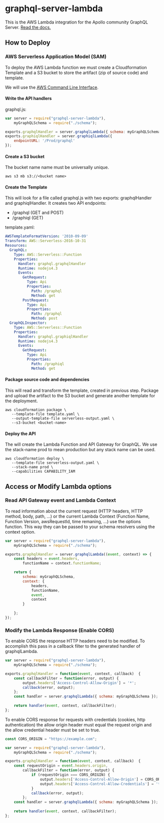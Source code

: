 # graphql-server-lambda

This is the AWS Lambda integration for the Apollo community GraphQL Server. [Read the docs.](http://dev.apollodata.com/tools/apollo-server/index.html)

## How to Deploy
### AWS Serverless Application Model (SAM)

To deploy the AWS Lambda function we must create a Cloudformation Template and a S3 bucket to store the artifact (zip of source code) and template.

We will use the [AWS Command Line Interface](https://aws.amazon.com/cli/).

#### Write the API handlers
graphql.js:
```javascript
var server = require("graphql-server-lambda"),
    myGraphQLSchema = require("./schema");

exports.graphqlHandler = server.graphqlLambda({ schema: myGraphQLSchema });
exports.graphiqlHandler = server.graphiqlLambda({
    endpointURL: '/Prod/graphql'
});

```

#### Create a S3 bucket 

The bucket name name must be universally unique.
```
aws s3 mb s3://<bucket name>
```
#### Create the Template
This will look for a file called graphql.js with two exports: graphqlHandler and graphiqlHandler. It creates two API endpoints:
- /graphql (GET and POST)
- /graphiql (GET)

template.yaml:
```yaml
AWSTemplateFormatVersion: '2010-09-09'
Transform: AWS::Serverless-2016-10-31
Resources:
  GraphQL:
    Type: AWS::Serverless::Function
    Properties:
      Handler: graphql.graphqlHandler
      Runtime: nodejs4.3
      Events:
        GetRequest:
          Type: Api
          Properties:
            Path: /graphql
            Method: get
        PostRequest:
          Type: Api
          Properties:
            Path: /graphql
            Method: post
  GraphQLInspector:
    Type: AWS::Serverless::Function
    Properties:
      Handler: graphql.graphiqlHandler
      Runtime: nodejs4.3
      Events:
        GetRequest:
          Type: Api
          Properties:
            Path: /graphiql
            Method: get

```
#### Package source code and dependencies
This will read and transform the template, created in previous step. Package and upload the artifact to the S3 bucket and generate another template for the deployment.
```
aws cloudformation package \
   --template-file template.yaml \
   --output-template-file serverless-output.yaml \
   --s3-bucket <bucket-name>
```
#### Deploy the API
The will create the Lambda Function and API Gateway for GraphQL. We use the stack-name prod to mean production but any stack name can be used.
```
aws cloudformation deploy \
   --template-file serverless-output.yaml \
   --stack-name prod \
   --capabilities CAPABILITY_IAM
```

## Access or Modify Lambda options
### Read API Gateway event and Lambda Context
To read information about the current request (HTTP headers, HTTP method, body, path, ...) or the current Lambda Context (Function Name, Function Version, awsRequestId, time remaning, ...) use the options function. This way they can be passed to your schema resolvers using the context option.
```js
var server = require("graphql-server-lambda"),
    myGraphQLSchema = require("./schema");

exports.graphqlHandler = server.graphqlLambda((event, context) => {
    const headers = event.headers,
        functionName = context.functionName;

    return {
        schema: myGraphQLSchema,
        context: {
            headers,
            functionName,
            event,
            context
        }
        
    };
});
```
### Modify the Lambda Response (Enable CORS)
To enable CORS the response HTTP headers need to be modified. To accomplish this pass in a callback filter to the generated handler of graphqlLambda.
```js
var server = require("graphql-server-lambda"),
    myGraphQLSchema = require("./schema");

exports.graphqlHandler = function(event, context, callback)  {
    const callbackFilter = function(error, output) {
        output.headers['Access-Control-Allow-Origin'] = '*';
        callback(error, output);
    };
    const handler = server.graphqlLambda({ schema: myGraphQLSchema });
    
    return handler(event, context, callbackFilter);
};
```
To enable CORS response for requests with credentials (cookies, http authentication) the allow origin header must equal the request origin and the allow credential header must be set to true.
```js
const CORS_ORIGIN = "https://example.com";

var server = require("graphql-server-lambda"),
    myGraphQLSchema = require("./schema");

exports.graphqlHandler = function(event, context, callback)  {
    const requestOrigin = event.headers.origin,
        callbackFilter = function(error, output) {
            if (requestOrigin === CORS_ORIGIN) {
                output.headers['Access-Control-Allow-Origin'] = CORS_ORIGIN;
                output.headers['Access-Control-Allow-Credentials'] = 'true';
            }
            callback(error, output);
        };
    const handler = server.graphqlLambda({ schema: myGraphQLSchema });
    
    return handler(event, context, callbackFilter);
};
```
